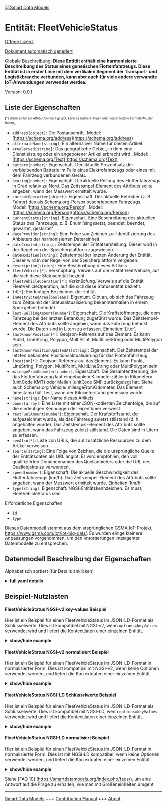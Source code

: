 <!-- 10-Header -->  
[![Smart Data Models](https://smartdatamodels.org/wp-content/uploads/2022/01/SmartDataModels_logo.png "Logo")](https://smartdatamodels.org)  
Entität: FleetVehicleStatus  
===========================<!-- /10-Header -->  
<!-- 15-License -->  
[Offene Lizenz](https://github.com/smart-data-models//dataModel.Transportation/blob/master/FleetVehicleStatus/LICENSE.md)  
[Dokument automatisch generiert](https://docs.google.com/presentation/d/e/2PACX-1vTs-Ng5dIAwkg91oTTUdt8ua7woBXhPnwavZ0FxgR8BsAI_Ek3C5q97Nd94HS8KhP-r_quD4H0fgyt3/pub?start=false&loop=false&delayms=3000#slide=id.gb715ace035_0_60)  
<!-- /15-License -->  
<!-- 20-Description -->  
Globale Beschreibung: **Diese Entität enthält eine harmonisierte Beschreibung des Status eines generischen Flottenfahrzeugs. Diese Entität ist in erster Linie mit dem vertikalen Segment der Transport- und Logistikbranche verbunden, kann aber auch für viele andere verwandte IoT-Anwendungen verwendet werden.**  
Version: 0.0.1  
<!-- /20-Description -->  
<!-- 30-PropertiesList -->  

## Liste der Eigenschaften  

<sup><sub>[*] Wenn es für ein Attribut keinen Typ gibt, kann es mehrere Typen oder verschiedene Formate/Muster haben</sub></sup>.  
- `address[object]`: Die Postanschrift  . Model: [https://schema.org/address](https://schema.org/address)- `alternateName[string]`: Ein alternativer Name für diesen Artikel  - `areaServed[string]`: Das geografische Gebiet, in dem eine Dienstleistung oder ein angebotener Artikel erbracht wird  . Model: [https://schema.org/Text](https://schema.org/Text)- `battery[number]`: Eigenschaft. Der aktuelle Prozentsatz der verbleibenden Batterie im Falle eines Elektrofahrzeugs oder eines mit dem Fahrzeug verbundenen Geräts.  - `bearing[number]`: Eigenschaft. Die aktuelle Peilung des Flottenfahrzeugs in Grad relativ zu Nord. Das Zeitstempel-Element des Attributs sollte angeben, wann der Messwert ermittelt wurde.  - `currentOperative[object]`: Eigenschaft. Der aktuelle Betreiber (z. B. Fahrer) des als Schema.org-Person beschriebenen Fahrzeugs. Modell:'https://schema.org/Person'  . Model: [https://schema.org/Person](https://schema.org/Person)- `currentStatus[string]`: Eigenschaft. Eine Beschreibung des aktuellen Status des Fahrzeugs, z. B. Enum:'eingesetzt, beendet, beendet, gewartet, gestartet'  - `dataProvider[string]`: Eine Folge von Zeichen zur Identifizierung des Anbieters der harmonisierten Dateneinheit.  - `dateCreated[string]`: Zeitstempel der Entitätserstellung. Dieser wird in der Regel von der Speicherplattform zugewiesen.  - `dateModified[string]`: Zeitstempel der letzten Änderung der Entität. Dieser wird in der Regel von der Speicherplattform vergeben.  - `description[string]`: Eine Beschreibung dieses Artikels  - `fleetVehicle[*]`: Verknüpfung. Verweis auf die Entität FleetVehicle, auf die sich diese Statusentität bezieht.  - `fleetVehicleOperation[*]`: Verknüpfung. Verweis auf die Entität FleetVehicleOperation, auf die sich diese Statusentität bezieht.  - `id[*]`: Eindeutiger Bezeichner der Entität  - `inRestrictedArea[boolean]`: Eigentum. Gibt an, ob sich das Fahrzeug zum Zeitpunkt der Statusaktualisierung bekanntermaßen in einem Sperrgebiet befindet.  - `lastFuellingAmount[number]`: Eigenschaft. Die Kraftstoffmenge, die dem Fahrzeug bei der letzten Betankung zugeführt wurde. Das Zeitstempel-Element des Attributs sollte angeben, wann das Fahrzeug betankt wurde. Die Daten sind in Litern zu erfassen. Einheiten:'Liter'.  - `lastKnownPosition[*]`: Geojson-Referenz auf das Element. Es kann Punkt, LineString, Polygon, MultiPoint, MultiLineString oder MultiPolygon sein  - `lastKnownPositionUpdatedAt[string]`: Eigenschaft. Der Zeitstempel der letzten bekannten Positionsaktualisierung für das Flottenfahrzeug.  - `location[*]`: Geojson-Referenz auf das Element. Es kann Punkt, LineString, Polygon, MultiPoint, MultiLineString oder MultiPolygon sein  - `mileageFromOdometer[number]`: Eigenschaft. Die Gesamtentfernung, die das Flottenfahrzeug laut eingebautem Kilometerzähler in Kilometern (unitCode KMT) oder Meilen (unitCode SMI) zurückgelegt hat. Siehe auch Schema.org Vehicle/ mileageFromOdometer. Das Element timestamp hält fest, wann der Kilometerstand gemessen wurde.  - `name[string]`: Der Name dieses Artikels.  - `owner[array]`: Eine Liste mit einer JSON-kodierten Zeichenfolge, die auf die eindeutigen Kennungen der Eigentümer verweist  - `restFuelAmount[number]`: Eigenschaft. Der Kraftstoffstand, der aufgezeichnet wurde, als das Fahrzeug zuletzt stillstand (d. h. angehalten wurde). Das Zeitstempel-Element des Attributs sollte angeben, wann das Fahrzeug zuletzt stillstand. Die Daten sind in Litern zu erfassen.  - `seeAlso[*]`: Liste von URLs, die auf zusätzliche Ressourcen zu dem Artikel verweisen  - `source[string]`: Eine Folge von Zeichen, die die ursprüngliche Quelle der Entitätsdaten als URL angibt. Es wird empfohlen, den voll qualifizierten Domänennamen des Quellanbieters oder die URL des Quellobjekts zu verwenden.  - `speed[number]`: Eigenschaft. Die aktuelle Geschwindigkeit des Flottenfahrzeugs (km/h). Das Zeitstempel-Element des Attributs sollte angeben, wann der Messwert ermittelt wurde. Einheiten:'km/h'  - `type[string]`: Eigenschaft. NGSI-Entitätskennzeichen. Es muss FleetVehicleStatus sein.  <!-- /30-PropertiesList -->  
<!-- 35-RequiredProperties -->  
Erforderliche Eigenschaften  
- `id`  - `type`  <!-- /35-RequiredProperties -->  
<!-- 40-RequiredProperties -->  
Dieses Datenmodell stammt aus dem ursprünglichen GSMA IoT-Projekt, https://www.gsma.com/iot/iot-big-data/. Es wurden einige kleinere Anpassungen vorgenommen, um den Anforderungen intelligenter Datenmodelle zu entsprechen.  
<!-- /40-RequiredProperties -->  
<!-- 50-DataModelHeader -->  
## Datenmodell Beschreibung der Eigenschaften  
Alphabetisch sortiert (für Details anklicken)  
<!-- /50-DataModelHeader -->  
<!-- 60-ModelYaml -->  
<details><summary><strong>full yaml details</strong></summary>    
```yaml  
FleetVehicleStatus:    
  description: This entity contains a harmonised description of the status of a generic fleet vehicle. This entity is primarily associated with the vertical segment of the transport and logistics but may also be used many other related IoT applications.    
  properties:    
    address:    
      description: The mailing address    
      properties:    
        addressCountry:    
          description: 'Property. The country. For example, Spain. Model:''https://schema.org/addressCountry'''    
          type: string    
        addressLocality:    
          description: 'Property. The locality in which the street address is, and which is in the region. Model:''https://schema.org/addressLocality'''    
          type: string    
        addressRegion:    
          description: 'Property. The region in which the locality is, and which is in the country. Model:''https://schema.org/addressRegion'''    
          type: string    
        district:    
          description: 'A district is a type of administrative division that, in some countries, is managed by the local government.'    
          type: string    
        postOfficeBoxNumber:    
          description: 'Property. The post office box number for PO box addresses. For example, 03578. Model:''https://schema.org/postOfficeBoxNumber'''    
          type: string    
        postalCode:    
          description: 'Property. The postal code. For example, 24004. Model:''https://schema.org/https://schema.org/postalCode'''    
          type: string    
        streetAddress:    
          description: 'Property. The street address. Model:''https://schema.org/streetAddress'''    
          type: string    
        streetNr:    
          description: Number identifying a specific property on a public street.    
          type: string    
      type: object    
      x-ngsi:    
        model: https://schema.org/address    
        type: Property    
    alternateName:    
      description: An alternative name for this item    
      type: string    
      x-ngsi:    
        type: Property    
    areaServed:    
      description: The geographic area where a service or offered item is provided    
      type: string    
      x-ngsi:    
        model: https://schema.org/Text    
        type: Property    
    battery:    
      description: 'Property. The current percentage of battery left in case of an electric vehicle, or a device connected to the vehicle.'    
      maximum: 1    
      minimum: 0    
      type: number    
      x-ngsi:    
        type: Property    
    bearing:    
      description: Property. The current bearing of the fleet vehicle in degrees relative to North. The timestamp element of the attribute should indicate when the reading was obtained.    
      type: number    
      x-ngsi:    
        type: Property    
    currentOperative:    
      description: 'Property. The current operative (e.g. driver) of the vehicle described as a Schema.org  person. Model:''https://schema.org/Person'''    
      properties:    
        givenName:    
          type: string    
        jobTitle:    
          type: string    
      type: object    
      x-ngsi:    
        model: https://schema.org/Person    
        type: Property    
    currentStatus:    
      description: 'Property. A description of the current status of the vehicle e.g. Enum:''deployed, finished, terminated, servicing, starting'''    
      enum:    
        - deployed    
        - finished    
        - servicing    
        - starting    
        - terminated    
      type: string    
      x-ngsi:    
        type: Property    
    dataProvider:    
      description: A sequence of characters identifying the provider of the harmonised data entity.    
      type: string    
      x-ngsi:    
        type: Property    
    dateCreated:    
      description: Entity creation timestamp. This will usually be allocated by the storage platform.    
      format: date-time    
      type: string    
      x-ngsi:    
        type: Property    
    dateModified:    
      description: Timestamp of the last modification of the entity. This will usually be allocated by the storage platform.    
      format: date-time    
      type: string    
      x-ngsi:    
        type: Property    
    description:    
      description: A description of this item    
      type: string    
      x-ngsi:    
        type: Property    
    fleetVehicle:    
      anyOf:    
        - description: Property. Identifier format of any NGSI entity    
          maxLength: 256    
          minLength: 1    
          pattern: ^[\w\-\.\{\}\$\+\*\[\]`|~^@!,:\\]+$    
          type: string    
        - description: Property. Identifier format of any NGSI entity    
          format: uri    
          type: string    
      description: Relationship. Reference to the FleetVehicle entity to which this status entity relates.    
      x-ngsi:    
        type: Relationship    
    fleetVehicleOperation:    
      anyOf:    
        - description: Property. Identifier format of any NGSI entity    
          maxLength: 256    
          minLength: 1    
          pattern: ^[\w\-\.\{\}\$\+\*\[\]`|~^@!,:\\]+$    
          type: string    
        - description: Property. Identifier format of any NGSI entity    
          format: uri    
          type: string    
      description: Relationship. Reference to the FleetVehicleOperation entity to which this status entity relates.    
      x-ngsi:    
        type: Relationship    
    id:    
      anyOf: &fleetvehiclestatus_-_properties_-_owner_-_items_-_anyof    
        - description: Property. Identifier format of any NGSI entity    
          maxLength: 256    
          minLength: 1    
          pattern: ^[\w\-\.\{\}\$\+\*\[\]`|~^@!,:\\]+$    
          type: string    
        - description: Property. Identifier format of any NGSI entity    
          format: uri    
          type: string    
      description: Unique identifier of the entity    
      x-ngsi:    
        type: Property    
    inRestrictedArea:    
      description: Property. Indicates if the vehicle is known to be in a restricted area at the time of the status update.    
      type: boolean    
      x-ngsi:    
        type: Property    
    lastFuellingAmount:    
      description: 'Property. The level of fuel added to the vehicle at the last fuelling. The timestamp element of the attribute should indicate when the vehicle was fuelled. Data to be recorded in Litres. Units:''litres'''    
      type: number    
      x-ngsi:    
        type: Property    
        units: litres    
    lastKnownPosition:    
      description: 'Geojson reference to the item. It can be Point, LineString, Polygon, MultiPoint, MultiLineString or MultiPolygon'    
      oneOf: &fleetvehiclestatus_-_properties_-_location_-_oneof    
        - description: GeoProperty. Geojson reference to the item. Point    
          properties:    
            bbox:    
              items:    
                type: number    
              minItems: 4    
              type: array    
            coordinates:    
              items:    
                type: number    
              minItems: 2    
              type: array    
            type:    
              enum:    
                - Point    
              type: string    
          required:    
            - type    
            - coordinates    
          title: GeoJSON Point    
          type: object    
        - description: GeoProperty. Geojson reference to the item. LineString    
          properties:    
            bbox:    
              items:    
                type: number    
              minItems: 4    
              type: array    
            coordinates:    
              items:    
                items:    
                  type: number    
                minItems: 2    
                type: array    
              minItems: 2    
              type: array    
            type:    
              enum:    
                - LineString    
              type: string    
          required:    
            - type    
            - coordinates    
          title: GeoJSON LineString    
          type: object    
        - description: GeoProperty. Geojson reference to the item. Polygon    
          properties:    
            bbox:    
              items:    
                type: number    
              minItems: 4    
              type: array    
            coordinates:    
              items:    
                items:    
                  items:    
                    type: number    
                  minItems: 2    
                  type: array    
                minItems: 4    
                type: array    
              type: array    
            type:    
              enum:    
                - Polygon    
              type: string    
          required:    
            - type    
            - coordinates    
          title: GeoJSON Polygon    
          type: object    
        - description: GeoProperty. Geojson reference to the item. MultiPoint    
          properties:    
            bbox:    
              items:    
                type: number    
              minItems: 4    
              type: array    
            coordinates:    
              items:    
                items:    
                  type: number    
                minItems: 2    
                type: array    
              type: array    
            type:    
              enum:    
                - MultiPoint    
              type: string    
          required:    
            - type    
            - coordinates    
          title: GeoJSON MultiPoint    
          type: object    
        - description: GeoProperty. Geojson reference to the item. MultiLineString    
          properties:    
            bbox:    
              items:    
                type: number    
              minItems: 4    
              type: array    
            coordinates:    
              items:    
                items:    
                  items:    
                    type: number    
                  minItems: 2    
                  type: array    
                minItems: 2    
                type: array    
              type: array    
            type:    
              enum:    
                - MultiLineString    
              type: string    
          required:    
            - type    
            - coordinates    
          title: GeoJSON MultiLineString    
          type: object    
        - description: GeoProperty. Geojson reference to the item. MultiLineString    
          properties:    
            bbox:    
              items:    
                type: number    
              minItems: 4    
              type: array    
            coordinates:    
              items:    
                items:    
                  items:    
                    items:    
                      type: number    
                    minItems: 2    
                    type: array    
                  minItems: 4    
                  type: array    
                type: array    
              type: array    
            type:    
              enum:    
                - MultiPolygon    
              type: string    
          required:    
            - type    
            - coordinates    
          title: GeoJSON MultiPolygon    
          type: object    
      x-ngsi:    
        type: GeoProperty    
    lastKnownPositionUpdatedAt:    
      description: Property. The timestamp of the last known position update for the fleet vehicle.    
      format: date-time    
      type: string    
      x-ngsi:    
        type: Property    
    location:    
      description: 'Geojson reference to the item. It can be Point, LineString, Polygon, MultiPoint, MultiLineString or MultiPolygon'    
      oneOf: *fleetvehiclestatus_-_properties_-_location_-_oneof    
      x-ngsi:    
        type: GeoProperty    
    mileageFromOdometer:    
      description: Property. The total distance the fleet vehicle has travelled according to the on-board odometer in kilometres (unitCode KMT) or miles (unitCode SMI). See also Schema.org Vehicle/ mileageFromOdometer. The timestamp element records when the odometer reading was taken.    
      type: number    
      x-ngsi:    
        type: Property    
    name:    
      description: The name of this item.    
      type: string    
      x-ngsi:    
        type: Property    
    owner:    
      description: A List containing a JSON encoded sequence of characters referencing the unique Ids of the owner(s)    
      items:    
        anyOf: *fleetvehiclestatus_-_properties_-_owner_-_items_-_anyof    
        description: Property. Unique identifier of the entity    
      type: array    
      x-ngsi:    
        type: Property    
    restFuelAmount:    
      description: Property. The level of fuel recorded when the vehicle was last at rest (i.e. stopped). The timestamp element of the attribute should indicate when the vehicle was last at rest. Data to be recorded in Litres.    
      type: number    
      x-ngsi:    
        type: Property    
    seeAlso:    
      description: list of uri pointing to additional resources about the item    
      oneOf:    
        - items:    
            format: uri    
            type: string    
          minItems: 1    
          type: array    
        - format: uri    
          type: string    
      x-ngsi:    
        type: Property    
    source:    
      description: 'A sequence of characters giving the original source of the entity data as a URL. Recommended to be the fully qualified domain name of the source provider, or the URL to the source object.'    
      type: string    
      x-ngsi:    
        type: Property    
    speed:    
      description: 'Property. The current speed of the fleet vehicle (km/h). The timestamp element of the attribute should indicate when the reading was obtained. Units:''km/h'''    
      type: number    
      x-ngsi:    
        type: Property    
        units: km/h    
    type:    
      description: Property. NGSI Entity identifier. It has to be FleetVehicleStatus    
      enum:    
        - FleetVehicleStatus    
      type: string    
      x-ngsi:    
        type: Property    
  required:    
    - id    
    - type    
  type: object    
  x-derived-from: ""    
  x-disclaimer: 'Redistribution and use in source and binary forms, with or without modification, are permitted  provided that the license conditions are met. Copyleft (c) 2022 Contributors to Smart Data Models Program'    
  x-license-url: https://github.com/smart-data-models/dataModel.Transportation/blob/master/FleetVehicleStatus/LICENSE.md    
  x-model-schema: https://smart-data-models.github.io/dataModel.Transportation/FleetVehicleStatus/schema.json    
  x-model-tags: GSMA    
  x-version: 0.0.1    
```  
</details>    
<!-- /60-ModelYaml -->  
<!-- 70-MiddleNotes -->  
<!-- /70-MiddleNotes -->  
<!-- 80-Examples -->  
## Beispiel-Nutzlasten  
#### FleetVehicleStatus NGSI-v2 key-values Beispiel  
Hier ist ein Beispiel für einen FleetVehicleStatus im JSON-LD-Format als Schlüsselwerte. Dies ist kompatibel mit NGSI-v2, wenn `options=keyValues` verwendet wird und liefert die Kontextdaten einer einzelnen Entität.  
<details><summary><strong>show/hide example</strong></summary>    
```json  
{  
  "id": "urn:ngsi-ld:FleetVehicleStatus:16ea1c5c-5aa6-11e8-8144-4b82063ca31c",  
  "type": "FleetVehicleStatus",  
  "battery": 0.81,  
  "source": "https://source.example.com",  
  "dataProvider": "https://provider.example.com",  
  "fleetVehicle": "urn:ngsi-ld:FleetVehicle:84c6a3a8-5aa6-11e8-bedc-27e105edd16f",  
  "fleetVehicleOperation": "urn:ngsi-ld:FleetVehicleOperation:a4f0a07a-5aa6-11e8-b70f-4b9d36e53d7b",  
  "restFuelAmount": 28,  
  "lastFuellingAmount": 95,  
  "currentStatus": "finished",  
  "currentOperative": {  
    "givenName": "John Smith",  
    "jobTitle": "Ambulance Operator"  
  },  
  "speed": 60,  
  "unitCode": "KMH",  
  "bearing": 80,  
  "lastKnownPosition": {  
    "type": "Point",  
    "coordinates": [  
      -104.99404,  
      39.75621  
    ]  
  },  
  "lastKnownPositionUpdatedAt": "2016-08-28T10:18:16Z",  
  "inRestrictedArea": true,  
  "mileageFromOdometer": 18756  
}  
```  
</details>  
#### FleetVehicleStatus NGSI-v2 normalisiert Beispiel  
Hier ist ein Beispiel für einen FleetVehicleStatus im JSON-LD-Format in normalisierter Form. Dies ist kompatibel mit NGSI-v2, wenn keine Optionen verwendet werden, und liefert die Kontextdaten einer einzelnen Entität.  
<details><summary><strong>show/hide example</strong></summary>    
```json  
{  
  "id": "urn:ngsi-ld:FleetVehicleStatus:16ea1c5c-5aa6-11e8-8144-4b82063ca31c",  
  "type": "FleetVehicleStatus",  
  "battery": {  
    "type": "Number",  
    "value": 0.81  
  },  
  "source": {  
    "type": "URL",  
    "value": "https://source.example.com"  
  },  
  "dataProvider": {  
    "type": "URL",  
    "value": "https://provider.example.com"  
  },  
  "fleetVehicle": {  
    "type": "Relationship",  
    "value": "urn:ngsi-ld:FleetVehicle:84c6a3a8-5aa6-11e8-bedc-27e105edd16f"  
  },  
  "fleetVehicleOperation": {  
    "type": "Relationship",  
    "value": "urn:ngsi-ld:FleetVehicleOperation:a4f0a07a-5aa6-11e8-b70f-4b9d36e53d7b"  
  },  
  "restFuelAmount": {  
    "type": "Number",  
    "value": 28  
  },  
  "lastFuellingAmount": {  
    "type": "Number",  
    "value": 95  
  },  
  "currentStatus": {  
    "type": "Text",  
    "value": "finished"  
  },  
  "currentOperative": {  
    "type": "StructuredValue",  
    "value": {  
      "givenName": "John Smith",  
      "jobTitle": "Ambulance Operator"  
    }  
  },  
  "speed": {  
    "type": "Number",  
    "value": 60  
  },  
  "bearing": {  
    "type": "Number",  
    "value": 80  
  },  
  "lastKnownPosition": {  
    "type": "geo:json",  
    "value": {  
      "type": "Point",  
      "coordinates": [  
        -104.99404,  
        39.75621  
      ]  
    }  
  },  
  "lastKnownPositionUpdatedAt": {  
    "type": "DateTime",  
    "value": "2016-08-28T10:18:16Z"  
  },  
  "inRestrictedArea": {  
    "type": "Boolean",  
    "value": true  
  },  
  "mileageFromOdometer": {  
    "type": "Number",  
    "value": 18756  
  }  
}  
```  
</details>  
#### FleetVehicleStatus NGSI-LD Schlüsselwerte Beispiel  
Hier ist ein Beispiel für einen FleetVehicleStatus im JSON-LD-Format als Schlüsselwerte. Dies ist kompatibel mit NGSI-LD, wenn `options=keyValues` verwendet wird und liefert die Kontextdaten einer einzelnen Entität.  
<details><summary><strong>show/hide example</strong></summary>    
```json  
{  
  "id": "urn:ngsi-ld:FleetVehicleStatus:16ea1c5c-5aa6-11e8-8144-4b82063ca31c",  
  "type": "FleetVehicleStatus",  
  "battery": 0.81,  
  "bearing": 80,  
  "currentOperative": {  
    "givenName": "John Smith",  
    "jobTitle": "Ambulance Operator"  
  },  
  "currentStatus": "finished",  
  "dataProvider": "https://provider.example.com",  
  "fleetVehicle": "urn:ngsi-ld:FleetVehicle:84c6a3a8-5aa6-11e8-bedc-27e105edd16f",  
  "fleetVehicleOperation": "urn:ngsi-ld:FleetVehicleOperation:a4f0a07a-5aa6-11e8-b70f-4b9d36e53d7b",  
  "inRestrictedArea": true,  
  "lastFuellingAmount": 95,  
  "lastKnownPosition": {  
    "type": "Point",  
    "coordinates": [  
      -104.99404,  
      39.75621  
    ]  
  },  
  "lastKnownPositionUpdatedAt": "2016-08-28T10:18:16Z",  
  "mileageFromOdometer": 18756,  
  "restFuelAmount": 28,  
  "source": "https://source.example.com",  
  "speed": 60,  
  "unitCode": "KMH",  
  "@context": [  
    "https://raw.githubusercontent.com/smart-data-models/dataModel.Transportation/master/context.jsonld"  
  ]  
}  
```  
</details>  
#### FleetVehicleStatus NGSI-LD normalisiert Beispiel  
Hier ist ein Beispiel für einen FleetVehicleStatus im JSON-LD-Format in normalisierter Form. Dies ist mit NGSI-LD kompatibel, wenn keine Optionen verwendet werden, und liefert die Kontextdaten einer einzelnen Entität.  
<details><summary><strong>show/hide example</strong></summary>    
```json  
{  
  "id": "urn:ngsi-ld:FleetVehicleStatus:16ea1c5c-5aa6-11e8-8144-4b82063ca31c",  
  "type": "FleetVehicleStatus",  
  "battery": {  
    "type": "Property",  
    "value": 0.81,  
    "observedAt": "2016-08-22T10:18:16Z"  
  },  
  "bearing": {  
    "type": "Property",  
    "value": 80,  
    "unitCode": "DD",  
    "observedAt": "2016-08-22T10:18:16Z"  
  },  
  "currentOperative": {  
    "type": "Property",  
    "value": {  
      "givenName": "John Smith",  
      "jobTitle": "Ambulance Operator"  
    }  
  },  
  "currentStatus": {  
    "type": "Property",  
    "value": "finished"  
  },  
  "dataProvider": {  
    "type": "Property",  
    "value": "https://provider.example.com"  
  },  
  "fleetVehicle": {  
    "type": "Relationship",  
    "object": "urn:ngsi-ld:FleetVehicle:84c6a3a8-5aa6-11e8-bedc-27e105edd16f"  
  },  
  "fleetVehicleOperation": {  
    "type": "Relationship",  
    "object": "urn:ngsi-ld:FleetVehicleOperation:a4f0a07a-5aa6-11e8-b70f-4b9d36e53d7b"  
  },  
  "inRestrictedArea": {  
    "type": "Property",  
    "value": true  
  },  
  "lastFuellingAmount": {  
    "type": "Property",  
    "value": 95,  
    "unitCode": "LTR",  
    "observedAt": "2016-08-22T10:18:16Z"  
  },  
  "lastKnownPosition": {  
    "type": "GeoProperty",  
    "value": {  
      "type": "Point",  
      "coordinates": [  
        -104.99404,  
        39.75621  
      ]  
    }  
  },  
  "lastKnownPositionUpdatedAt": {  
    "type": "Property",  
    "value": {  
      "@type": "DateTime",  
      "@value": "2016-08-28T10:18:16Z"  
    }  
  },  
  "mileageFromOdometer": {  
    "type": "Property",  
    "value": 18756,  
    "unitCode": "SMI",  
    "observedAt": "2016-08-22T10:18:16Z"  
  },  
  "restFuelAmount": {  
    "type": "Property",  
    "value": 28,  
    "unitCode": "LTR",  
    "observedAt": "2016-08-22T10:18:16Z"  
  },  
  "source": {  
    "type": "Property",  
    "value": "https://source.example.com"  
  },  
  "speed": {  
    "type": "Property",  
    "value": 60,  
    "unitCode": "KMH",  
    "observedAt": "2016-08-22T10:18:16Z"  
  },  
  "@context": [  
    "https://raw.githubusercontent.com/smart-data-models/dataModel.Transportation/master/context.jsonld"  
  ]  
}  
```  
</details><!-- /80-Examples -->  
<!-- 90-FooterNotes -->  
<!-- /90-FooterNotes -->  
<!-- 95-Units -->  
Siehe [FAQ 10] (https://smartdatamodels.org/index.php/faqs/), um eine Antwort auf die Frage zu erhalten, wie man mit Größeneinheiten umgeht  
<!-- /95-Units -->  
<!-- 97-LastFooter -->  
---  
[Smart Data Models](https://smartdatamodels.org) +++ [Contribution Manual](https://bit.ly/contribution_manual) +++ [About](https://bit.ly/Introduction_SDM)<!-- /97-LastFooter -->  
